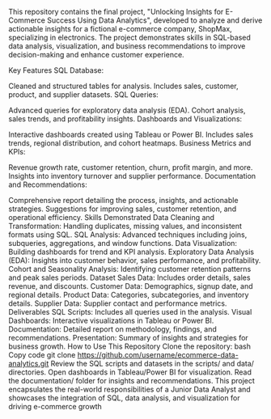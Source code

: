 This repository contains the final project, "Unlocking Insights for E-Commerce Success Using Data Analytics", developed to analyze and derive actionable insights for a fictional e-commerce company, ShopMax, specializing in electronics. The project demonstrates skills in SQL-based data analysis, visualization, and business recommendations to improve decision-making and enhance customer experience.

Key Features
SQL Database:

Cleaned and structured tables for analysis.
Includes sales, customer, product, and supplier datasets.
SQL Queries:

Advanced queries for exploratory data analysis (EDA).
Cohort analysis, sales trends, and profitability insights.
Dashboards and Visualizations:

Interactive dashboards created using Tableau or Power BI.
Includes sales trends, regional distribution, and cohort heatmaps.
Business Metrics and KPIs:

Revenue growth rate, customer retention, churn, profit margin, and more.
Insights into inventory turnover and supplier performance.
Documentation and Recommendations:

Comprehensive report detailing the process, insights, and actionable strategies.
Suggestions for improving sales, customer retention, and operational efficiency.
Skills Demonstrated
Data Cleaning and Transformation:
Handling duplicates, missing values, and inconsistent formats using SQL.
SQL Analysis:
Advanced techniques including joins, subqueries, aggregations, and window functions.
Data Visualization:
Building dashboards for trend and KPI analysis.
Exploratory Data Analysis (EDA):
Insights into customer behavior, sales performance, and profitability.
Cohort and Seasonality Analysis:
Identifying customer retention patterns and peak sales periods.
Dataset
Sales Data: Includes order details, sales revenue, and discounts.
Customer Data: Demographics, signup date, and regional details.
Product Data: Categories, subcategories, and inventory details.
Supplier Data: Supplier contact and performance metrics.
Deliverables
SQL Scripts: Includes all queries used in the analysis.
Visual Dashboards: Interactive visualizations in Tableau or Power BI.
Documentation: Detailed report on methodology, findings, and recommendations.
Presentation: Summary of insights and strategies for business growth.
How to Use This Repository
Clone the repository:
bash
Copy code
git clone https://github.com/username/ecommerce-data-analytics.git
Review the SQL scripts and datasets in the scripts/ and data/ directories.
Open dashboards in Tableau/Power BI for visualization.
Read the documentation/ folder for insights and recommendations.
This project encapsulates the real-world responsibilities of a Junior Data Analyst and showcases the integration of SQL, data analysis, and visualization for driving e-commerce growth
